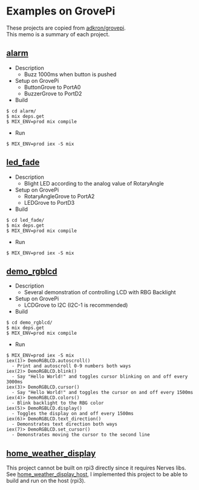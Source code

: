 # Examples on GrovePi

These projects are copied from [adkron/grovepi](https://github.com/adkron/grovepi).  
This memo is a summary of each project.

## [alarm](./alarm)

- Description
  - Buzz 1000ms when button is pushed
- Setup on GrovePi
  - ButtonGrove to PortA0
  - BuzzerGrove to PortD2
- Build
```
$ cd alarm/
$ mix deps.get
$ MIX_ENV=prod mix compile
```
- Run
```
$ MIX_ENV=prod iex -S mix
```

## [led_fade](./led_fade)

- Description
  - Blight LED according to the analog value of RotaryAngle
- Setup on GrovePi
  - RotaryAngleGrove to PortA2
  - LEDGrove to PortD3
- Build
```
$ cd led_fade/
$ mix deps.get
$ MIX_ENV=prod mix compile
```
- Run
```
$ MIX_ENV=prod iex -S mix
```

## [demo_rgblcd](./demo_rgblcd)

- Description
  - Several demonstration of controlling LCD with RBG Backlight
- Setup on GrovePi
  - LCDGrove to I2C (I2C-1 is recommended)
- Build
```
$ cd demo_rgblcd/
$ mix deps.get
$ MIX_ENV=prod mix compile
```
- Run
```
$ MIX_ENV=prod iex -S mix
iex(1)> DemoRGBLCD.autoscroll()
  - Print and autoscroll 0-9 numbers both ways
iex(2)> DemoRGBLCD.blink()
  - Say "Hello World!" and toggles cursor blinking on and off every 3000ms
iex(3)> DemoRGBLCD.cursor()
  - Say "Hello World!" and toggles the cursor on and off every 1500ms
iex(4)> DemoRGBLCD.colors()
  - Blink backlight to the RBG color
iex(5)> DemoRGBLCD.display()
  - Toggles the display on and off every 1500ms
iex(6)> DemoRGBLCD.text_direction()
  - Demonstrates text direction both ways
iex(7)> DemoRGBLCD.set_cursor()
  - Demonstrates moving the cursor to the second line
```

## [home_weather_display](./home_weather_display)

This project cannot be built on rpi3 directly since it requires Nerves libs.  
See [home_weather_display_host](../home_weather_display_host), I implemented this project to be able to build and run on the host (rpi3).


